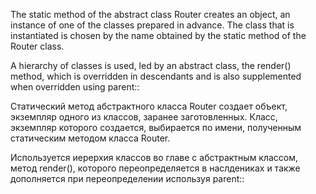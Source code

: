 The static method of the abstract class Router creates an object, an instance of one of the classes prepared in advance.
The class that is instantiated is chosen by the name obtained by the static method of the Router class.

A hierarchy of classes is used, led by an abstract class, the render() method, which is overridden in descendants 
and is also supplemented when overridden using parent::

Статический метод абстрактного класса Router создает объект, экземпляр одного из классов, заранее заготовленных. 
Класс, экземпляр которого создается, выбирается по имени, полученным статическим методом класса Router.

Используется иерерхия классов во главе с абстрактным классом, метод render(), которого переопределяется 
в наслдениках и также дополняется при переопределении используя parent::
